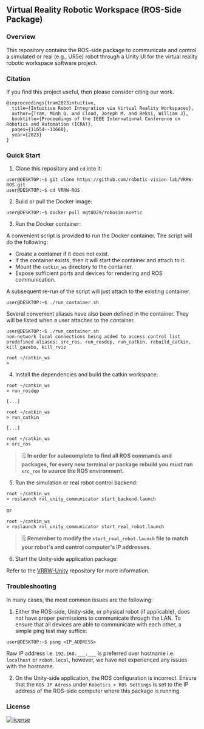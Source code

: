 ## Virtual Reality Robotic Workspace (ROS-Side Package) 

### Overview 

This repository contains the ROS-side package to communicate and control a
simulated or real (e.g., UR5e) robot through a Unity UI for the virtual reality
robotic workspace software project.

### Citation

If you find this project useful, then please consider citing our work.

```bibitex
@inproceedings{tram2023intuitive,
  title={Intuitive Robot Integration via Virtual Reality Workspaces},
  author={Tram, Minh Q. and Cloud, Joseph M. and Beksi, William J},
  booktitle={Proceedings of the IEEE International Conference on Robotics and Automation (ICRA)},
  pages={11654--11660},
  year={2023}
}
```

### Quick Start

1. Clone this repository and `cd` into it:

```console
user@DESKTOP:~$ git clone https://github.com/robotic-vision-lab/VRRW-ROS.git
user@DESKTOP:~$ cd VRRW-ROS 
```

2. Build or pull the Docker image:

```console
user@DESKTOP:~$ docker pull mqt0029/robosim:noetic
```

3. Run the Docker container:

A convenient script is provided to run the Docker container. The script will do
the following:

- Create a container if it does not exist.
- If the container exists, then it will start the container and attach to it.
- Mount the `catkin_ws` directory to the container.
- Expose sufficient ports and devices for rendering and ROS communication.

A subsequent re-run of the script will just attach to the existing container.

```console
user@DESKTOP:~$ ./run_container.sh
```

Several convenient aliases have also been defined in the container. They will
be listed when a user attaches to the container.

```
user@DESKTOP:~$ ./run_container.sh
non-network local connections being added to access control list
predefined aliases: src_ros, run_rosdep, run_catkin, rebuild_catkin, kill_gazebo, kill_rviz

root ~/catkin_ws
>
```

4. Install the dependencies and build the catkin workspace:

```console
root ~/catkin_ws
> run_rosdep

[...]

root ~/catkin_ws
> run_catkin

[...]

root ~/catkin_ws
> src_ros
```

> 🗒️ **In order for autocomplete to find all ROS commands and packages, for
every new terminal or package rebuild you must run `src_ros` to source the ROS 
environment.**

5. Run the simulation or real robot control backend:

```console
root ~/catkin_ws
> roslaunch rvl_unity_communicator start_backend.launch
```

or

```console
root ~/catkin_ws
> roslaunch rvl_unity_communicator start_real_robot.launch
```

> 🗒️ **Remember to modify the `start_real_robot.launch` file to match your robot's and control computer's IP addresses.**

6. Start the Unity-side application package:

Refer to the [VRRW-Unity](https://github.com/robotic-vision-lab/VRRW-Unity.git) repository for more information.

### Troubleshooting

In many cases, the most common issues are the following:

1. Either the ROS-side, Unity-side, or physical robot (if applicable), does not
   have proper permissions to communicate through the LAN. To ensure that all
   devices are able to communicate with each other, a simple ping test may 
   suffice:

```console
user@DESKTOP:~$ ping <IP_ADDRESS>
```

Raw IP address i.e. `192.168.___.___` is preferred over hostname i.e. `localhost` or `robot.local`,
however, we have not experienced any issues with the hostname.

2. On the Unity-side application, the ROS configuration is incorrect. Ensure
   that the `ROS IP Adress` under `Robotics > ROS Settings` is set to the IP
   address of the ROS-side computer where this package is running.

### License

[![license](https://img.shields.io/badge/license-Apache%202-blue)](https://github.com/robotic-vision-lab/VRRW-ROS/blob/ros1/LICENSE)
